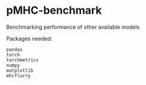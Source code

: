 # pMHC-benchmark
Benchmarking performance of other available models

Packages needed:
```
pandas
torch
torchmetrics
numpy
matplotlib
mhcflurry
```